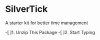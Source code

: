 SilverTick
===========

A starter kit for better time management


-[ ]1. Unzip This Package
-[ ]2. Start Typing



